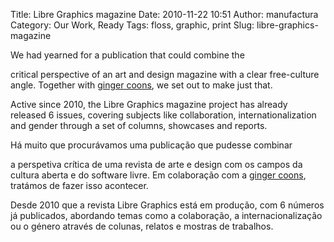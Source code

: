 Title: Libre Graphics magazine
Date: 2010-11-22 10:51
Author: manufactura
Category: Our Work, Ready
Tags: floss, graphic, print
Slug: libre-graphics-magazine

<!--:en-->We had yearned for a publication that could combine the
critical perspective of an art and design magazine with a clear
free-culture angle. Together with [ginger coons](http://adaptstudio.ca),
we set out to make just that.

Active since 2010, the Libre Graphics magazine project has already
released 6 issues, covering subjects like collaboration,
internationalization and gender through a set of columns, showcases and
reports.<!--:-->

<!--:pt-->Há muito que procurávamos uma publicação que pudesse combinar
a perspetiva crítica de uma revista de arte e design com os campos da
cultura aberta e do software livre. Em colaboração com a [ginger
coons](http://adaptstudio.ca), tratámos de fazer isso acontecer.

Desde 2010 que a revista Libre Graphics está em produção, com 6 números
já publicados, abordando temas como a colaboração, a internacionalização
ou o género através de colunas, relatos e mostras de trabalhos.<!--:-->

